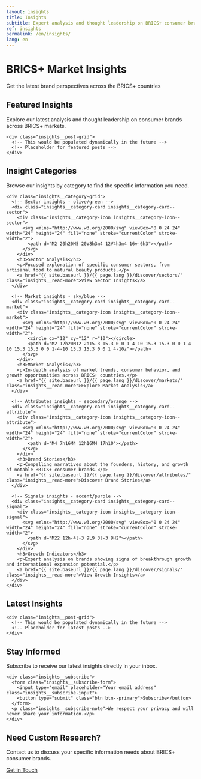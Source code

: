 ```yaml
---
layout: insights
title: Insights
subtitle: Expert analysis and thought leadership on BRICS+ consumer brands
ref: insights
permalink: /en/insights/
lang: en
---
```


<!-- Hero Panel -->
<div class="panel panel--hero">
  <div class="panel__content">
    <h1 class="panel__heading-primary insights__title">BRICS+ Market Insights</h1>
    <p class="panel__subtitle">Get the latest brand perspectives across the BRICS+ countries</p>
  </div>
</div>

<!-- Featured Insights - Changed to olive-soft to match sectors-focused content -->
<div class="panel panel--olive-soft insights-panel">
  <div class="panel__content">
    <h2 class="panel__heading-secondary">Featured Insights</h2>
    <p class="panel__lead-text">Explore our latest analysis and thought leadership on consumer brands across BRICS+ markets.</p>
    
    <div class="insights__post-grid">
      <!-- This would be populated dynamically in the future -->
      <!-- Placeholder for featured posts -->
    </div>
  </div>
</div>

<!-- Categories Panel - Changed to multi-colored categories using all dimension colors -->
<div class="panel panel--light">
  <div class="panel__content">
    <h2 class="panel__heading-secondary">Insight Categories</h2>
    <p class="panel__lead-text">Browse our insights by category to find the specific information you need.</p>
    
    <div class="insights__category-grid">
      <!-- Sector insights - olive/green -->
      <div class="insights__category-card insights__category-card--sector">
        <div class="insights__category-icon insights__category-icon--sector">
          <svg xmlns="http://www.w3.org/2000/svg" viewBox="0 0 24 24" width="24" height="24" fill="none" stroke="currentColor" stroke-width="2">
            <path d="M2 20h20M5 20V8h3m4 12V4h3m4 16v-6h3"></path>
          </svg>
        </div>
        <h3>Sector Analysis</h3>
        <p>Focused exploration of specific consumer sectors, from artisanal food to natural beauty products.</p>
        <a href="{{ site.baseurl }}/{{ page.lang }}/discover/sectors/" class="insights__read-more">View Sector Insights</a>
      </div>
      
      <!-- Market insights - sky/blue -->
      <div class="insights__category-card insights__category-card--market">
        <div class="insights__category-icon insights__category-icon--market">
          <svg xmlns="http://www.w3.org/2000/svg" viewBox="0 0 24 24" width="24" height="24" fill="none" stroke="currentColor" stroke-width="2">
            <circle cx="12" cy="12" r="10"></circle>
            <path d="M2 12h20M12 2a15.3 15.3 0 0 1 4 10 15.3 15.3 0 0 1-4 10 15.3 15.3 0 0 1-4-10 15.3 15.3 0 0 1 4-10z"></path>
          </svg>
        </div>
        <h3>Market Analysis</h3>
        <p>In-depth analysis of market trends, consumer behavior, and growth opportunities across BRICS+ countries.</p>
        <a href="{{ site.baseurl }}/{{ page.lang }}/discover/markets/" class="insights__read-more">Explore Market Analysis</a>
      </div>
      
      <!-- Attributes insights - secondary/orange -->
      <div class="insights__category-card insights__category-card--attribute">
        <div class="insights__category-icon insights__category-icon--attribute">
          <svg xmlns="http://www.w3.org/2000/svg" viewBox="0 0 24 24" width="24" height="24" fill="none" stroke="currentColor" stroke-width="2">
            <path d="M4 7h16M4 12h16M4 17h10"></path>
          </svg>
        </div>
        <h3>Brand Stories</h3>
        <p>Compelling narratives about the founders, history, and growth of notable BRICS+ consumer brands.</p>
        <a href="{{ site.baseurl }}/{{ page.lang }}/discover/attributes/" class="insights__read-more">Discover Brand Stories</a>
      </div>
      
      <!-- Signals insights - accent/purple -->
      <div class="insights__category-card insights__category-card--signal">
        <div class="insights__category-icon insights__category-icon--signal">
          <svg xmlns="http://www.w3.org/2000/svg" viewBox="0 0 24 24" width="24" height="24" fill="none" stroke="currentColor" stroke-width="2">
            <path d="M22 12h-4l-3 9L9 3l-3 9H2"></path>
          </svg>
        </div>
        <h3>Growth Indicators</h3>
        <p>Expert analysis on brands showing signs of breakthrough growth and international expansion potential.</p>
        <a href="{{ site.baseurl }}/{{ page.lang }}/discover/signals/" class="insights__read-more">View Growth Insights</a>
      </div>
    </div>
  </div>
</div>

<!-- Latest Insights Panel - Changed to secondary-soft to match attributes/brand stories -->
<div class="panel panel--secondary-soft">
  <div class="panel__content">
    <h2 class="panel__heading-secondary">Latest Insights</h2>
    
    <div class="insights__post-grid">
      <!-- This would be populated dynamically in the future -->
      <!-- Placeholder for latest posts -->
    </div>
  </div>
</div>

<!-- Subscribe Panel - Keep as accent-soft for signals/premium content -->
<div class="panel panel--accent-soft">
  <div class="panel__content panel--centered">
    <h2 class="panel__heading-secondary">Stay Informed</h2>
    <p class="panel__lead-text">Subscribe to receive our latest insights directly in your inbox.</p>
    
    <div class="insights__subscribe">
      <form class="insights__subscribe-form">
        <input type="email" placeholder="Your email address" class="insights__subscribe-input">
        <button type="submit" class="btn btn--primary">Subscribe</button>
      </form>
      <p class="insights__subscribe-note">We respect your privacy and will never share your information.</p>
    </div>
  </div>
</div>

<!-- Contact CTA Panel - Keep as cta -->
<div class="panel panel--cta">
  <div class="panel__content panel--centered">
    <h2 class="panel__heading-secondary">Need Custom Research?</h2>
    <p class="panel__lead-text">Contact us to discuss your specific information needs about BRICS+ consumer brands.</p>
    <div class="cta-buttons">
      <a href="{{ site.baseurl }}/{{ page.lang }}/about/#contact" class="btn btn--secondary-cta">Get in Touch</a>
    </div>
  </div>
</div>